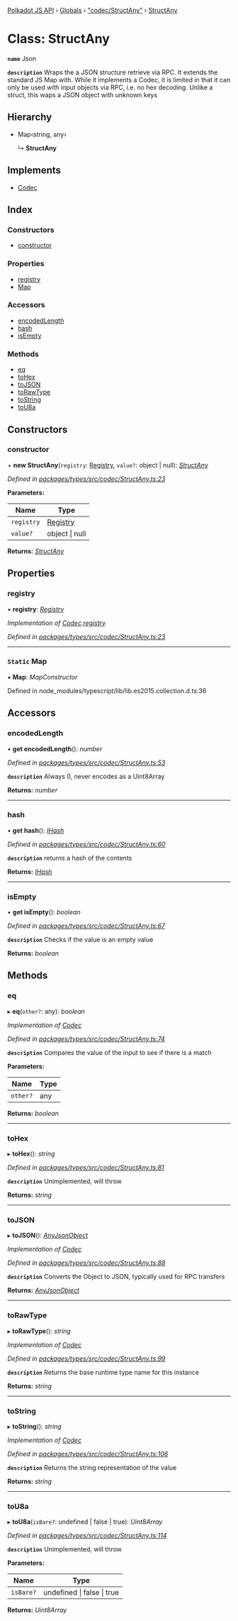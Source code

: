 [Polkadot JS API](../README.md) › [Globals](../globals.md) › ["codec/StructAny"](../modules/_codec_structany_.md) › [StructAny](_codec_structany_.structany.md)

# Class: StructAny

**`name`** Json

**`description`** 
Wraps the a JSON structure retrieve via RPC. It extends the standard JS Map with. While it
implements a Codec, it is limited in that it can only be used with input objects via RPC,
i.e. no hex decoding. Unlike a struct, this waps a JSON object with unknown keys

## Hierarchy

* Map‹string, any›

  ↳ **StructAny**

## Implements

* [Codec](../interfaces/_types_.codec.md)

## Index

### Constructors

* [constructor](_codec_structany_.structany.md#constructor)

### Properties

* [registry](_codec_structany_.structany.md#registry)
* [Map](_codec_structany_.structany.md#static-map)

### Accessors

* [encodedLength](_codec_structany_.structany.md#encodedlength)
* [hash](_codec_structany_.structany.md#hash)
* [isEmpty](_codec_structany_.structany.md#isempty)

### Methods

* [eq](_codec_structany_.structany.md#eq)
* [toHex](_codec_structany_.structany.md#tohex)
* [toJSON](_codec_structany_.structany.md#tojson)
* [toRawType](_codec_structany_.structany.md#torawtype)
* [toString](_codec_structany_.structany.md#tostring)
* [toU8a](_codec_structany_.structany.md#tou8a)

## Constructors

###  constructor

\+ **new StructAny**(`registry`: [Registry](../interfaces/_types_.registry.md), `value?`: object | null): *[StructAny](_codec_structany_.structany.md)*

*Defined in [packages/types/src/codec/StructAny.ts:23](https://github.com/polkadot-js/api/blob/f67c435378/packages/types/src/codec/StructAny.ts#L23)*

**Parameters:**

Name | Type |
------ | ------ |
`registry` | [Registry](../interfaces/_types_.registry.md) |
`value?` | object &#124; null |

**Returns:** *[StructAny](_codec_structany_.structany.md)*

## Properties

###  registry

• **registry**: *[Registry](../interfaces/_types_.registry.md)*

*Implementation of [Codec](../interfaces/_types_.codec.md).[registry](../interfaces/_types_.codec.md#registry)*

*Defined in [packages/types/src/codec/StructAny.ts:23](https://github.com/polkadot-js/api/blob/f67c435378/packages/types/src/codec/StructAny.ts#L23)*

___

### `Static` Map

▪ **Map**: *MapConstructor*

Defined in node_modules/typescript/lib/lib.es2015.collection.d.ts:36

## Accessors

###  encodedLength

• **get encodedLength**(): *number*

*Defined in [packages/types/src/codec/StructAny.ts:53](https://github.com/polkadot-js/api/blob/f67c435378/packages/types/src/codec/StructAny.ts#L53)*

**`description`** Always 0, never encodes as a Uint8Array

**Returns:** *number*

___

###  hash

• **get hash**(): *[IHash](../interfaces/_types_.ihash.md)*

*Defined in [packages/types/src/codec/StructAny.ts:60](https://github.com/polkadot-js/api/blob/f67c435378/packages/types/src/codec/StructAny.ts#L60)*

**`description`** returns a hash of the contents

**Returns:** *[IHash](../interfaces/_types_.ihash.md)*

___

###  isEmpty

• **get isEmpty**(): *boolean*

*Defined in [packages/types/src/codec/StructAny.ts:67](https://github.com/polkadot-js/api/blob/f67c435378/packages/types/src/codec/StructAny.ts#L67)*

**`description`** Checks if the value is an empty value

**Returns:** *boolean*

## Methods

###  eq

▸ **eq**(`other?`: any): *boolean*

*Implementation of [Codec](../interfaces/_types_.codec.md)*

*Defined in [packages/types/src/codec/StructAny.ts:74](https://github.com/polkadot-js/api/blob/f67c435378/packages/types/src/codec/StructAny.ts#L74)*

**`description`** Compares the value of the input to see if there is a match

**Parameters:**

Name | Type |
------ | ------ |
`other?` | any |

**Returns:** *boolean*

___

###  toHex

▸ **toHex**(): *string*

*Defined in [packages/types/src/codec/StructAny.ts:81](https://github.com/polkadot-js/api/blob/f67c435378/packages/types/src/codec/StructAny.ts#L81)*

**`description`** Unimplemented, will throw

**Returns:** *string*

___

###  toJSON

▸ **toJSON**(): *[AnyJsonObject](../interfaces/_types_.anyjsonobject.md)*

*Implementation of [Codec](../interfaces/_types_.codec.md)*

*Defined in [packages/types/src/codec/StructAny.ts:88](https://github.com/polkadot-js/api/blob/f67c435378/packages/types/src/codec/StructAny.ts#L88)*

**`description`** Converts the Object to JSON, typically used for RPC transfers

**Returns:** *[AnyJsonObject](../interfaces/_types_.anyjsonobject.md)*

___

###  toRawType

▸ **toRawType**(): *string*

*Implementation of [Codec](../interfaces/_types_.codec.md)*

*Defined in [packages/types/src/codec/StructAny.ts:99](https://github.com/polkadot-js/api/blob/f67c435378/packages/types/src/codec/StructAny.ts#L99)*

**`description`** Returns the base runtime type name for this instance

**Returns:** *string*

___

###  toString

▸ **toString**(): *string*

*Implementation of [Codec](../interfaces/_types_.codec.md)*

*Defined in [packages/types/src/codec/StructAny.ts:106](https://github.com/polkadot-js/api/blob/f67c435378/packages/types/src/codec/StructAny.ts#L106)*

**`description`** Returns the string representation of the value

**Returns:** *string*

___

###  toU8a

▸ **toU8a**(`isBare?`: undefined | false | true): *Uint8Array*

*Defined in [packages/types/src/codec/StructAny.ts:114](https://github.com/polkadot-js/api/blob/f67c435378/packages/types/src/codec/StructAny.ts#L114)*

**`description`** Unimplemented, will throw

**Parameters:**

Name | Type |
------ | ------ |
`isBare?` | undefined &#124; false &#124; true |

**Returns:** *Uint8Array*
